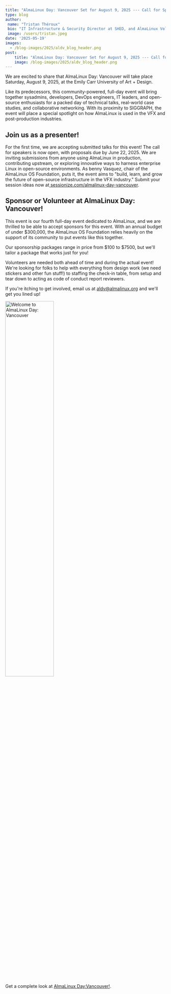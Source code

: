 ```yaml
---
title: "AlmaLinux Day: Vancouver Set for August 9, 2025 --- Call for Speakers Now Open"
type: blog
author: 
 name: "Tristan Théroux"
 bio: "IT Infrastructure & Security Director at SHED, and AlmaLinux Volunteer"
 image: /users/tristan.jpeg
date: '2025-05-19'
images:
  - /blog-images/2025/aldv_blog_header.png
post:
    title: "AlmaLinux Day: Vancouver Set for August 9, 2025 --- Call for Speakers Now Open"
    image: /blog-images/2025/aldv_blog_header.png
---
```


We are excited to share that AlmaLinux Day: Vancouver will take place Saturday, August 9, 2025, at the Emily Carr University of Art + Design.

Like its predecessors, this community-powered, full-day event will bring together sysadmins, developers, DevOps engineers, IT leaders, and open-source enthusiasts for a packed day of technical talks, real-world case studies, and collaborative networking. With its proximity to SIGGRAPH, the event will place a special spotlight on how AlmaLinux is used in the VFX and post-production industries.

## Join us as a presenter!

For the first time, we are accepting submitted talks for this event! The call for speakers is now open, with proposals due by June 22, 2025. We are inviting submissions from anyone using AlmaLinux in production, contributing upstream, or exploring innovative ways to harness enterprise Linux in open-source environments. As benny Vasquez, chair of the AlmaLinux OS Foundation, puts it, the event aims to "build, learn, and grow the future of open-source infrastructure in the VFX industry." Submit your session ideas now at[  sessionize.com/almalinux-day-vancouver](http://sessionize.com/almalinux-day-vancouver).

## Sponsor or Volunteer at AlmaLinux Day: Vancouver!

This event is our fourth full-day event dedicated to AlmaLinux, and we are thrilled to be able to accept sponsors for this event. With an annual budget of under $300,000, the AlmaLinux OS Foundation relies heavily on the support of its community to put events like this together.

Our sponsorship packages range in price from $100 to $7500, but we'll tailor a package that works just for you!

Volunteers are needed both ahead of time and during the actual event! We're looking for folks to help with everything from design work (we need stickers and other fun stuff!) to staffing the check-in table, from setup and tear down to acting as code of conduct report reviewers.

If you're itching to get involved, email us at <aldv@almalinux.org> and we'll get you lined up!

<div class="text-center">
	<a href="/almalinux-day-vancouver-2025/"><img src="/images/og/aldv-2025.png" class="img-fluid" width="55%" alt="Welcome to AlmaLinux Day: Vancouver"></a>
	<figcaption class="figure-caption">Get a complete look at <a href="/almalinux-day-vancouver-2025/">AlmaLinux Day:Vancouver!</a>.</figcaption>
</div>